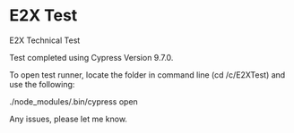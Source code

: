 # E2X Test
 E2X Technical Test 

Test completed using Cypress Version 9.7.0. 

To open test runner, locate the folder in command line (cd /c/E2XTest) and use the following: 

./node_modules/.bin/cypress open

Any issues, please let me know. 
